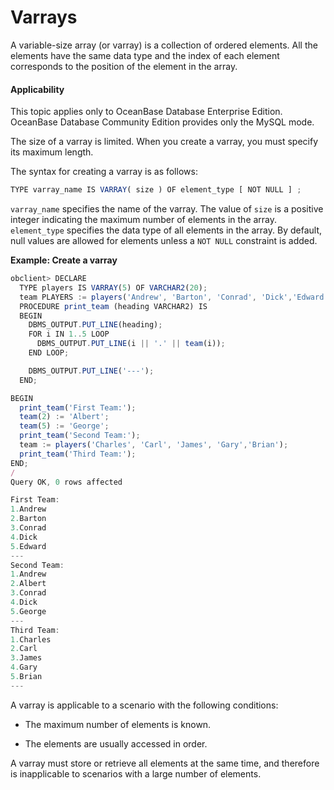 Varrays
=========================

A variable-size array (or varray) is a collection of ordered elements. All the elements have the same data type and the index of each element corresponds to the position of the element in the array.

  <main id="notice" >
    <h4>Applicability</h4>
    <p>This topic applies only to OceanBase Database Enterprise Edition. OceanBase Database Community Edition provides only the MySQL mode. </p>
  </main>

The size of a varray is limited. When you create a varray, you must specify its maximum length.

The syntax for creating a varray is as follows:

```javascript
TYPE varray_name IS VARRAY( size ) OF element_type [ NOT NULL ] ;
```



`varray_name` specifies the name of the varray. The value of `size` is a positive integer indicating the maximum number of elements in the array. `element_type` specifies the data type of all elements in the array. By default, null values are allowed for elements unless a `NOT NULL` constraint is added.

**Example: Create a varray**

```javascript
obclient> DECLARE
  TYPE players IS VARRAY(5) OF VARCHAR2(20);   
  team PLAYERS := players('Andrew', 'Barton', 'Conrad', 'Dick','Edward');
  PROCEDURE print_team (heading VARCHAR2) IS
  BEGIN
    DBMS_OUTPUT.PUT_LINE(heading);
    FOR i IN 1..5 LOOP
      DBMS_OUTPUT.PUT_LINE(i || '.' || team(i));
    END LOOP;

    DBMS_OUTPUT.PUT_LINE('---');
  END;

BEGIN
  print_team('First Team:');
  team(2) := 'Albert';
  team(5) := 'George';
  print_team('Second Team:');
  team := players('Charles', 'Carl', 'James', 'Gary','Brian');
  print_team('Third Team:');
END;
/
Query OK, 0 rows affected

First Team:
1.Andrew
2.Barton
3.Conrad
4.Dick
5.Edward
---
Second Team:
1.Andrew
2.Albert
3.Conrad
4.Dick
5.George
---
Third Team:
1.Charles
2.Carl
3.James
4.Gary
5.Brian
---
```



A varray is applicable to a scenario with the following conditions:

* The maximum number of elements is known.



* The elements are usually accessed in order.






A varray must store or retrieve all elements at the same time, and therefore is inapplicable to scenarios with a large number of elements.
